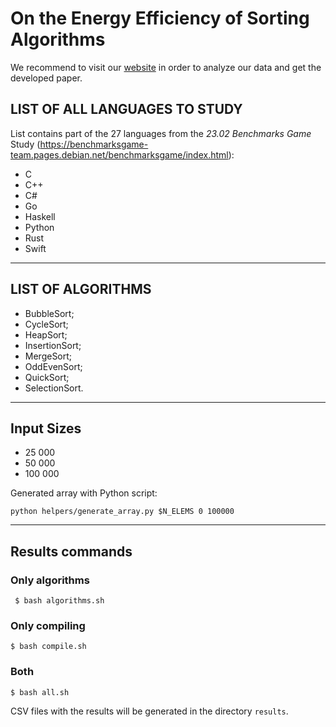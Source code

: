 # On the Energy Efficiency of Sorting Algorithms

We recommend to visit our [website](https://miguelamm42-sortingalgorithmsbenchmark-home-ans0i8.streamlit.app/) in order to analyze our data and get the developed paper.

## LIST OF ALL LANGUAGES TO STUDY

List contains part of the 27 languages from the *23.02 Benchmarks Game* Study (https://benchmarksgame-team.pages.debian.net/benchmarksgame/index.html):

- C
- C++ 
- C#
- Go
- Haskell 
- Python
- Rust
- Swift

-----------

## LIST OF ALGORITHMS

- BubbleSort;
- CycleSort;
- HeapSort;
- InsertionSort;
- MergeSort;
- OddEvenSort;
- QuickSort;
- SelectionSort.

----------

## Input Sizes

- 25 000
- 50 000
- 100 000

Generated array with Python script:

`python helpers/generate_array.py $N_ELEMS 0 100000`

------------

## Results commands

### Only algorithms

```  $ bash algorithms.sh ```

### Only compiling

``` $ bash compile.sh ```

### Both

``` $ bash all.sh ```

CSV files with the results will be generated in the directory `results`.
